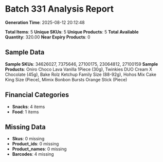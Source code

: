 # Batch 331 Analysis Report

**Generation Time**: 2025-08-12 20:12:48

**Total Items**: 5
**Unique SKUs**: 5
**Unique Products**: 5
**Total Available Quantity**: 320.00
**Near Expiry Products**: 0

## Sample Data
**Sample SKUs**: 34626027, 7375646, 27100175, 23064812, 27100159
**Sample Products**: Oniro Choco Lava Vanilla 1Piece (30g), Twinkies DUO Cream X Chocolate (45g), Bake Rolz Ketchup Family Size (88-92g), Hohos Mix Cake King Size (Piece), Mimix Bonbon Bursts Orange Stick (Piece)

## Financial Categories
- **Snacks**: 4 items
- **Food**: 1 items

## Missing Data
- **Skus**: 0 missing
- **Product_ids**: 0 missing
- **Product_names**: 0 missing
- **Barcodes**: 4 missing
